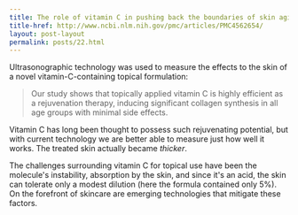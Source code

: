 ```yaml
---
title: The role of vitamin C in pushing back the boundaries of skin aging
title-href: http://www.ncbi.nlm.nih.gov/pmc/articles/PMC4562654/
layout: post-layout
permalink: posts/22.html
---
```


Ultrasonographic technology was used to measure the effects to the skin of a novel vitamin-<span class="sc">C</span>-containing topical formulation:

> Our study shows that topically applied vitamin <span class="sc">C</span> is highly efficient as a rejuvenation therapy, inducing significant collagen synthesis in all age groups with minimal side effects.

Vitamin <span class="sc">C</span> has long been thought to possess such rejuvenating potential, but with current technology we are better able to measure just how well it works. The treated skin actually became *thicker*.

The challenges surrounding vitamin <span class="sc">C</span> for topical use have been the molecule's instability, absorption by the skin, and since it's an acid, the skin can tolerate only a modest dilution (here the formula contained only 5%). On the forefront of skincare are emerging technologies that mitigate these factors.